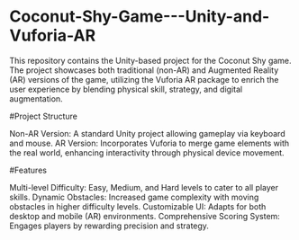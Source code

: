 # Coconut-Shy-Game---Unity-and-Vuforia-AR
This repository contains the Unity-based project for the Coconut Shy game. The project showcases both traditional (non-AR) and Augmented Reality (AR) versions of the game, utilizing the Vuforia AR package to enrich the user experience by blending physical skill, strategy, and digital augmentation.

#Project Structure

Non-AR Version: A standard Unity project allowing gameplay via keyboard and mouse.
AR Version: Incorporates Vuforia to merge game elements with the real world, enhancing interactivity through physical device movement.


#Features

Multi-level Difficulty: Easy, Medium, and Hard levels to cater to all player skills.
Dynamic Obstacles: Increased game complexity with moving obstacles in higher difficulty levels.
Customizable UI: Adapts for both desktop and mobile (AR) environments.
Comprehensive Scoring System: Engages players by rewarding precision and strategy.
